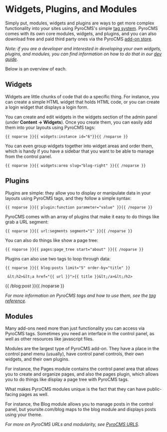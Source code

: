 # Widgets, Plugins, and Modules

Simply put, modules, widgets and plugins are ways to get more complex functionality into your sites using PyroCMS's simple [tag system](http://www.pyrocms.com/docs/2.0/basics/pyrocms-tags). PyroCMS comes with its own core modules, widgets, and plugins, and you can also download free and paid third party ones via the PyroCMS [add-on store](http://www.pyrocms.com/store).

_Note: if you are a developer and interested in developing your own widgets, plugins, and modules, you can find information on how to do that in our [dev guide](http://www.pyrocms.com/docs/2.0/developers)._

Below is an overview of each.

## Widgets

Widgets are little chunks of code that do a specific thing. For instance, you can create a simple HTML widget that holds HTML code, or you can create a login widget that displays a login form.

You can create and edit widgets in the widgets section of the admin panel (under **Content &rarr; Widgets**). Once you create them, you can easily add them into your layouts using PyroCMS tags:

	{{ noparse }}{{ widgets:instance id="6"}}{{ /noparse }}

You can even group widgets together into widget areas and order them, which is handy if you have a sidebar that you want to be able to manage from the control panel.
	
	{{ noparse }}{{ widgets:area slug="blog-right" }}{{ /noparse }}

## Plugins

Plugins are simple: they allow you to display or manipulate data in your layouts using PyroCMS tags, and they follow a simple syntax:

	{{ noparse }}{{ plugin:function parameter="value" }}{{ /noparse }}

PyroCMS comes with an array of plugins that make it easy to do things like grab a URL segment:

	{{ noparse }}{{ url:segments segment="1" }}{{ /noparse }}

You can also do things like show a page tree:

	{{ noparse }}{{ pages:page_tree start="about" }}{{ /noparse }}

Plugins can also use two tags to loop through data:

	{{ noparse }}{{ blog:posts limit="5" order-by="title" }}
	
     &lt;h2>&lt;a href="{{ url }}">{{ title }}&lt;/a>&lt;/h2>
	
{{ /blog:post }}{{ /noparse }}

_For more information on PyroCMS tags and how to use them, see the [tag reference](http://www.pyrocms.com/docs/2.0/tag-reference)._

## Modules

Many add-ons need more than just functionality you can access via PyroCMS tags. Sometimes you need an interface in the control panel, as well as other resources like javascript files.

Modules are the largest type of PyroCMS add-on. They have a place in the control panel menu (usually), have control panel controls, their own widgets, and their own plugins.

For instance, the Pages module contains the control panel area that allows you to create and organize pages, and also the pages plugin, which allows you to do things like display a page tree with PyroCMS tags.

What makes PyroCMS modules unique is the fact that they can have public-facing pages as well.

For instance, the Blog module allows you to manage posts in the control panel, but yoursite.com/blog maps to the blog module and displays posts using your theme.

_For more on PyroCMS URLs and modularity, see [PyroCMS URLS](http://www.pyrocms.com/docs/2.0/basics/pyrocms-urls)._